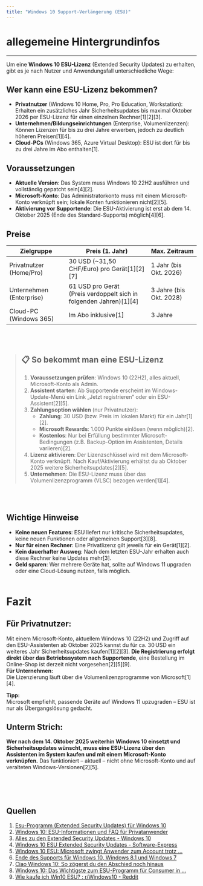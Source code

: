 ```yaml
---
title: "Windows 10 Support-Verlängerung (ESU)"
---
```


# allegemeine Hintergrundinfos
---
Um eine **Windows 10 ESU-Lizenz** (Extended Security Updates) zu erhalten, gibt es je nach Nutzer und Anwendungsfall unterschiedliche Wege:

## Wer kann eine ESU-Lizenz bekommen?

- **Privatnutzer** (Windows 10 Home, Pro, Pro Education, Workstation): Erhalten ein zusätzliches Jahr Sicherheitsupdates bis maximal Oktober 2026 per ESU-Lizenz für einen einzelnen Rechner[1][2][3].
- **Unternehmen/Bildungseinrichtungen** (Enterprise, Volumenlizenzen): Können Lizenzen für bis zu drei Jahre erwerben, jedoch zu deutlich höheren Preisen[1][4].
- **Cloud-PCs** (Windows 365, Azure Virtual Desktop): ESU ist dort für bis zu drei Jahre im Abo enthalten[1].

## Voraussetzungen

- **Aktuelle Version**: Das System muss Windows 10 22H2 ausführen und vollständig gepatcht sein[4][2].
- **Microsoft-Konto**: Das Administratorkonto muss mit einem Microsoft-Konto verknüpft sein; lokale Konten funktionieren nicht[2][5].
- **Aktivierung vor Supportende**: Die ESU-Aktivierung ist erst ab dem 14. Oktober 2025 (Ende des Standard-Supports) möglich[4][6].

## Preise

| Zielgruppe                 | Preis (1. Jahr)   | Max. Zeitraum |
|----------------------------|-------------------|--------------|
| Privatnutzer (Home/Pro)    | 30 USD (~31,50 CHF/Euro) pro Gerät[1][2][7] | 1 Jahr (bis Okt. 2026) |
| Unternehmen (Enterprise)   | 61 USD pro Gerät<br>(Preis verdoppelt sich in folgenden Jahren)[1][4] | 3 Jahre (bis Okt. 2028) |
| Cloud-PC (Windows 365)     | Im Abo inklusive[1] | 3 Jahre |

<br><br>


> ## 📋 So bekommt man eine ESU-Lizenz
>
> 1. **Voraussetzungen prüfen**: Windows 10 (22H2), alles aktuell, Microsoft-Konto als Admin.
> 2. **Assistent starten**: Ab Supportende erscheint im Windows-Update-Menü ein Link „Jetzt registrieren“ oder ein ESU-Assistent[2][5].
> 3. **Zahlungsoption wählen** (nur Privatnutzer):
>    - **Zahlung**: 30 USD (bzw. Preis im lokalen Markt) für ein Jahr[1][2].
>    - **Microsoft Rewards**: 1.000 Punkte einlösen (wenn möglich)[2].
>    - **Kostenlos**: Nur bei Erfüllung bestimmter Microsoft-Bedingungen (z.B. Backup-Option im Assistenten, Details variieren)[2].
> 4. **Lizenz aktivieren**: Der Lizenzschlüssel wird mit dem Microsoft-Konto verknüpft. Nach Kauf/Aktivierung erhältst du ab Oktober 2025 weitere Sicherheitsupdates[2][5].
> 5. **Unternehmen**: Die ESU-Lizenz muss über das Volumenlizenzprogramm (VLSC) bezogen werden[1][4].

<br><br>

## Wichtige Hinweise

- **Keine neuen Features**: ESU liefert nur kritische Sicherheitsupdates, keine neuen Funktionen oder allgemeinen Support[3][8].
- **Nur für einen Rechner**: Eine Privatlizenz gilt jeweils für ein Gerät[1][2].
- **Kein dauerhafter Ausweg**: Nach dem letzten ESU-Jahr erhalten auch diese Rechner keine Updates mehr[3].
- **Geld sparen**: Wer mehrere Geräte hat, sollte auf Windows 11 upgraden oder eine Cloud-Lösung nutzen, falls möglich.
<br><br>
# Fazit

## **Für Privatnutzer:**  
Mit einem Microsoft-Konto, aktuellem Windows 10 (22H2) und Zugriff auf den ESU-Assistenten ab Oktober 2025 kannst du für ca. 30 USD ein weiteres Jahr Sicherheitsupdates kaufen[1][2][3]. **Die Registrierung erfolgt direkt über das Betriebssystem nach Supportende**, eine Bestellung im Online-Shop ist derzeit nicht vorgesehen[2][5][9].  
**Für Unternehmen:**  
Die Lizenzierung läuft über die Volumenlizenzprogramme von Microsoft[1][4].

**Tipp:**  
Microsoft empfiehlt, passende Geräte auf Windows 11 upzugraden – ESU ist nur als Übergangslösung gedacht.

## **Unterm Strich:**  
**Wer nach dem 14. Oktober 2025 weiterhin Windows 10 einsetzt und Sicherheitsupdates wünscht, muss eine ESU-Lizenz über den Assistenten im System kaufen und mit einem Microsoft-Konto verknüpfen.** Das funktioniert – aktuell – nicht ohne Microsoft-Konto und auf veralteten Windows-Versionen[2][5].

<br><br><br>
## Quellen

1. [Esu-Programm (Extended Security Updates) für Windows 10](https://learn.microsoft.com/de-de/windows/whats-new/extended-security-updates)
2. [Windows 10: ESU-Informationen und FAQ für Privatanwender](https://www.borncity.com/blog/2025/08/10/windows-10-esu-infosplitter-fuer-privatanwender/)
3. [Alles zu den Extended Security Updates - Windows 10](https://winfuture.de/special/windows10/faq/329)
4. [Windows 10 ESU Extended Security Updates - Software-Express](https://www.software-express.de/hersteller/microsoft/windows-10-extended-security-updates-esu/)
5. [Windows 10 ESU: Microsoft zwingt Anwender zum Account trotz ...](https://www.heise.de/news/Windows-10-ESU-Microsoft-zwingt-Anwender-zum-Account-trotz-Lizenzkauf-10514938.html)
6. [Ende des Supports für Windows 10, Windows 8.1 und Windows 7](https://www.microsoft.com/de-ch/windows/end-of-support)
7. [Ciao Windows 10: So zögerst du den Abschied noch hinaus](https://www.digitec.ch/de/page/ciao-windows-10-so-zoegerst-du-den-abschied-noch-hinaus-38505)
8. [Windows 10: Das Wichtigste zum ESU-Programm für Consumer in ...](https://www.drwindows.de/news/windows-anleitungen-faq/windows-10-das-wichtigste-zum-esu-programm-fuer-consumer-in-der-zusammenfassung)
9. [Wie kaufe ich Win10 ESU? : r/Windows10 - Reddit](https://www.reddit.com/r/Windows10/comments/1jrucr4/how_to_purchase_win10_esu/?tl=de)